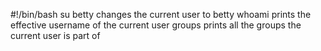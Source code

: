 #!/bin/bash
su betty changes the current user to betty
whoami prints the effective username of the current user
groups prints all the groups the current user is part of

